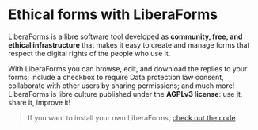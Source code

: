 # Ethical forms with LiberaForms
[LiberaForms](https://liberaforms.org/en) is a libre software tool developed as **community, free, and ethical infrastructure**  that makes it easy to create and manage forms that respect the digital rights of the people who use it.

With LiberaForms you can browse, edit, and download the replies to your forms; include a checkbox to require Data protection law consent, collaborate with other users by sharing permissions; and much more! LiberaForms is libre culture published under the **AGPLv3 license**: use it, share it, improve it!

> If you want to install your own LiberaForms, [check out the code](https://gitlab.com/liberaforms/liberaforms)
